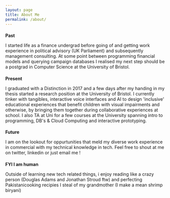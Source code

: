 ```yaml
---
layout: page
title: About Me
permalink: /about/
---
```


<!--
This is the base Jekyll theme. You can find out more info about customizing your Jekyll theme, as well as basic Jekyll usage documentation at [jekyllrb.com](https://jekyllrb.com/)

You can find the source code for Minima at GitHub:
[jekyll][jekyll-organization] /
[minima](https://github.com/jekyll/minima)

You can find the source code for Jekyll at GitHub:
[jekyll][jekyll-organization] /
[jekyll](https://github.com/jekyll/jekyll)


[jekyll-organization]: https://github.com/jekyll
-->


<style type="text/css" media="screen">
  * {
    font-size: 1em;
  }
</style>

### Past
I started life as a finance undergrad before going of and getting work
experience in political advisory (UK Parliament) and subsequently management 
consulting. At some point between programming financial models and 
querying campaign databases I realised my next step should be
a postgrad in Computer Science at the University of Bristol.

### Present

I graduated with a Distinction in 2017 and a few days after my handing
in my thesis started a research position at the University of Bristol.
I currently tinker with tangibles, interactive voice interfaces and AI
to design 'inclusive' educational experiences that benefit children with
visual impairments and otherwise, by bringing them together during collaborative
experiences at school. I also TA at Uni for a few courses at the University spanning intro to 
programming, DB's & Cloud Computing and interactive prototyping.

### Future

I am  on the lookout for oppurtunities that meld my diverse
work experience in commercial with my technical knowledge in tech.
Feel free to shout at me on twitter, linkedin or just email me !

### FYI I am human

Outside of learning new tech related things, i enjoy reading like a 
crazy person (Douglas Adams and Jonathan Stroud ftw) and perfecting
Pakistanicooking recipies I steal of my grandmother (I make a mean
shrimp biryani) 


